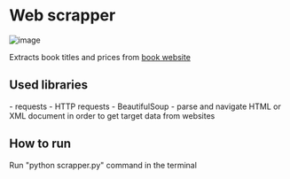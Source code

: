 <h1>Web scrapper </h1>

![image](https://github.com/user-attachments/assets/d5f8d052-529b-4b6b-86fc-173d8e0d9b59)

Extracts book titles and prices from [book website](https://books.toscrape.com/)

<h2>Used libraries</h2>
- requests - HTTP requests
- BeautifulSoup - parse and navigate HTML or XML document in order to get target data from websites

<h2>How to run</h2>
Run "python scrapper.py" command in the terminal
